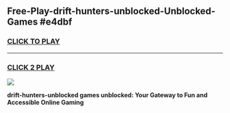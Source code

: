 
## Free-Play-drift-hunters-unblocked-Unblocked-Games #e4dbf
<h3>
<a href="https://news.freeplayer.one?title=drift-hunters-unblocked&ref=8M">CLICK TO PLAY</a></h3>
<hr>

<h3>
<a href="https://news.freeplayer.one?title=drift-hunters-unblocked&ref=8M">CLICK 2 PLAY</a>
  
</h3>

<a href="https://news.freeplayer.one?title=drift-hunters-unblocked&ref=8M"><img src="https://clearcache.store/games.png"></a>


**drift-hunters-unblocked games unblocked: Your Gateway to Fun and Accessible Online Gaming**
